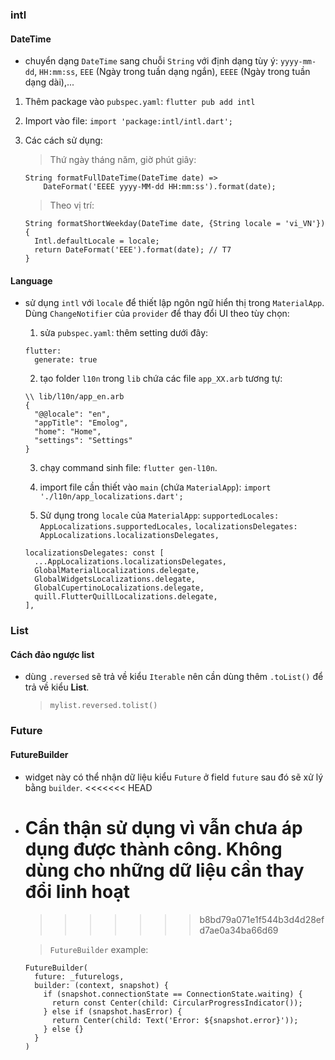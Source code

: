 ### intl

#### DateTime

- chuyển dạng `DateTime` sang chuỗi `String` với định dạng tùy ý: `yyyy-mm-dd`, `HH:mm:ss`, `EEE` (Ngày trong tuần dạng ngắn), `EEEE` (Ngày trong tuần dạng dài),...

1. Thêm package vào `pubspec.yaml`: `flutter pub add intl`
2. Import vào file: `import 'package:intl/intl.dart';`
3. Các cách sử dụng:

   > Thứ ngày tháng năm, giờ phút giây:

   ```
   String formatFullDateTime(DateTime date) =>
       DateFormat('EEEE yyyy-MM-dd HH:mm:ss').format(date);
   ```

   > Theo vị trí:

   ```
   String formatShortWeekday(DateTime date, {String locale = 'vi_VN'}) {
     Intl.defaultLocale = locale;
     return DateFormat('EEE').format(date); // T7
   }
   ```

#### Language

- sử dụng `intl` với `locale` để thiết lập ngôn ngữ hiển thị trong `MaterialApp`. Dùng `ChangeNotifier` của `provider` để thay đổi UI theo tùy chọn:

  1. sửa `pubspec.yaml`: thêm setting dưới đây:

  ```
  flutter:
    generate: true
  ```

  2. tạo folder `l10n` trong `lib` chứa các file `app_XX.arb` tương tự:

  ```
  \\ lib/l10n/app_en.arb
  {
    "@@locale": "en",
    "appTitle": "Emolog",
    "home": "Home",
    "settings": "Settings"
  }
  ```

  3. chạy command sinh file: `flutter gen-l10n`.

  4. import file cần thiết vào `main` (chứa `MaterialApp`): `import './l10n/app_localizations.dart';`

  5. Sử dụng trong `locale` của `MaterialApp`:
     `supportedLocales: AppLocalizations.supportedLocales,`
     `localizationsDelegates: AppLocalizations.localizationsDelegates,`

  ```
  localizationsDelegates: const [
    ...AppLocalizations.localizationsDelegates,
    GlobalMaterialLocalizations.delegate,
    GlobalWidgetsLocalizations.delegate,
    GlobalCupertinoLocalizations.delegate,
    quill.FlutterQuillLocalizations.delegate,
  ],
  ```

### List

#### Cách đảo ngược list

- dùng `.reversed` sẽ trả về kiểu `Iterable` nên cần dùng thêm `.toList()` để trả về kiểu **List**.
  > `mylist.reversed.tolist()`

### Future

#### FutureBuilder

- widget này có thể nhận dữ liệu kiểu `Future` ở field `future` sau đó sẽ xử lý bằng `builder`.
  <<<<<<< HEAD
- # Cẩn thận sử dụng vì vẫn chưa áp dụng được thành công. Không dùng cho những dữ liệu cần thay đổi linh hoạt

  > > > > > > > b8bd79a071e1f544b3d4d28efd7ae0a34ba66d69

  > `FutureBuilder` example:

  ```
  FutureBuilder(
    future: _futurelogs,
    builder: (context, snapshot) {
      if (snapshot.connectionState == ConnectionState.waiting) {
        return const Center(child: CircularProgressIndicator());
      } else if (snapshot.hasError) {
        return Center(child: Text('Error: ${snapshot.error}'));
      } else {}
    }
  )
  ```
